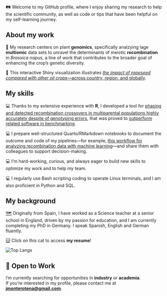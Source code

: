 🛤️ Welcome to my GitHub profile, where I enjoy sharing my research to help the scientific community, as well as code or tips that have been helpful on my self-learning journey.

## About my work

🧬 My research centers on plant **genomics**, specifically analzying lage **multiomic** data sets to unravel the determinants of meiotic **recombination** in *Brassica napus*, a line of work that contributes to the broader goal of enhancing the crop’s genetic diversity.

🌱 This interactive Shiny visualization illustrates [*the impact of rapeseed compared with other oil crops*—across country, region, and globally](https://jamonterotena.github.io/The-Impact-of-Oil-Crops/).

## My skills

💻 Thanks to my extensive experience with **R**, I developed a tool for [phasing and detected recombination crossovers in multiparental populations highly accurately despite of genotyping errors](https://github.com/GoliczGenomeLab/haploMAGIC), that was proved to [outperform related software in benchmarking](https://academic.oup.com/g3journal/article/14/8/jkae109/7684607).

💻 I prepare well-structured Quarto/RMarkdown notebooks to document the outcome and code of my pipelines—for example, [this workflow for analyzing recombination data with machine learning](https://jamonterotena.github.io/bnapus.reco.ml/gw_workflow.html)—and share them with colleagues to support decision-making.

💻 I’m hard-working, curious, and always eager to build new skills to optimize my work and to help my team.

💻 I regularly use Bash scripting coding to operate Linux terminals, and I am also proficient in Python and SQL.

## My background

[🗺️](https://www.google.com/maps/d/u/0/edit?mid=12CGiKDJXOIl6qPWeO5j033FQyP9AkqU&usp=sharing) Originally from Spain, I have worked as a Science teacher at a senior school in England, driven by my passion for education, and I am currently completing my PhD in Germany. I speak Spanish, English and German fluently.

[:cat:](https://jamonterotena.github.io/cv/) Click on this cat to access **my resume**!

![Top Langs](https://github-readme-stats.vercel.app/api/top-langs/?username=jamonterotena&hide=html&theme=tokyonight)

## 💼 Open to Work

I’m currently searching for opportunities in **industry** or **academia**.  
If you’re interested in my profile, please contact me at **[jmonterotena@gmail.com](mailto:jmonterotena@gmail.com)**.
